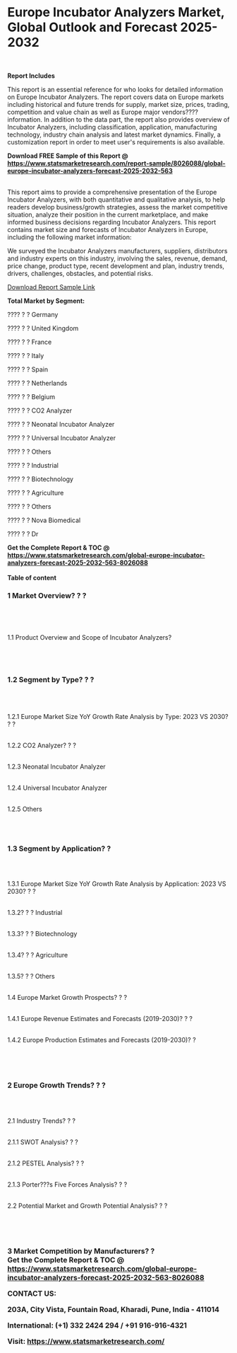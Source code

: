 <h1>Europe Incubator Analyzers Market, Global Outlook and Forecast 2025-2032</h1><br/><p><strong>Report Includes</strong></p><p>
 
 </p><p>This report is an essential reference for who looks for detailed information on Europe Incubator Analyzers. The report covers data on Europe markets including historical and future trends for supply, market size, prices, trading, competition and value chain as well as Europe major vendors???? information. In addition to the data part, the report also provides overview of Incubator Analyzers, including classification, application, manufacturing technology, industry chain analysis and latest market dynamics. Finally, a customization report in order to meet user's requirements is also available.</p><div><b>Download FREE Sample of this Report @ <a href="https://www.statsmarketresearch.com/download-free-sample/8026088/global-europe-incubator-analyzers-forecast-2025-2032-563">https://www.statsmarketresearch.com/report-sample/8026088/global-europe-incubator-analyzers-forecast-2025-2032-563</a></b></div><br><p>
 
 </p><p>This report aims to provide a comprehensive presentation of the Europe Incubator Analyzers, with both quantitative and qualitative analysis, to help readers develop business/growth strategies, assess the market competitive situation, analyze their position in the current marketplace, and make informed business decisions regarding Incubator Analyzers. This report contains market size and forecasts of Incubator Analyzers in Europe, including the following market information:</p><p>
 
 We surveyed the Incubator Analyzers manufacturers, suppliers, distributors and industry experts on this industry, involving the sales, revenue, demand, price change, product type, recent development and plan, industry trends, drivers, challenges, obstacles, and potential risks.</p><p><a href="https://www.statsmarketresearch.com/download-free-sample/8026088/global-europe-incubator-analyzers-forecast-2025-2032-563">Download Report Sample Link</a></p><p>
 
 </p><p><strong>Total Market by Segment:</strong></p><p>
 
 </p><p>
 
 </p><p>???? ? ? Germany</p><p>
 
 ???? ? ? United Kingdom</p><p>
 
 ???? ? ? France</p><p>
 
 ???? ? ? Italy</p><p>
 
 ???? ? ? Spain</p><p>
 
 ???? ? ? Netherlands</p><p>
 
 ???? ? ? Belgium</p><p>
 
 </p><p>
 
 </p><p>???? ? ? CO2 Analyzer</p><p>
 
 ???? ? ? Neonatal Incubator Analyzer</p><p>
 
 ???? ? ? Universal Incubator Analyzer</p><p>
 
 ???? ? ? Others</p><p>
 
 </p><p>???? ? ? Industrial</p><p>
 
 ???? ? ? Biotechnology</p><p>
 
 ???? ? ? Agriculture</p><p>
 
 ???? ? ? Others</p><p>
 
 </p><p>???? ? ? Nova Biomedical</p><p>
 
 ???? ? ? Dr</p><div><b>Get the Complete Report & TOC @ <a href="https://www.statsmarketresearch.com/global-europe-incubator-analyzers-forecast-2025-2032-563-8026088">https://www.statsmarketresearch.com/global-europe-incubator-analyzers-forecast-2025-2032-563-8026088</a></b></div><br><b>Table of content</b><p><h2 style="font-size:16px">1 Market Overview? ? ? </h2><br />
 
 <br />
 
 <p>1.1 Product Overview and Scope of Incubator Analyzers? </p><br />
 
 <br />
 
 <h2><strong><span style="font-size:16px">1.2 Segment by Type? ? ? </span></strong></h2><br />
 
 <br />
 
 <p>1.2.1 Europe Market Size YoY Growth Rate Analysis by Type: 2023 VS 2030? ? ? <br /><br />
 
 1.2.2 CO2 Analyzer? ? ? <br /><br />
 
 1.2.3 Neonatal Incubator Analyzer<br /><br />
 
 1.2.4 Universal Incubator Analyzer<br /><br />
 
 1.2.5 Others<br /><br />
 
 <br />
 
 <h2 style="font-size:16px">1.3 Segment by Application? ? </h2><br />
 
 <br />
 
 <p>1.3.1 Europe Market Size YoY Growth Rate Analysis by Application: 2023 VS 2030? ? ? <br /><br />
 
 1.3.2? ? ? Industrial<br /><br />
 
 1.3.3? ? ? Biotechnology<br /><br />
 
 1.3.4? ? ? Agriculture<br /><br />
 
 1.3.5? ? ? Others<br /><br />
 
 1.4 Europe Market Growth Prospects? ? ? <br /><br />
 
 1.4.1 Europe Revenue Estimates and Forecasts (2019-2030)? ? ? <br /><br />
 
 1.4.2 Europe Production Estimates and Forecasts (2019-2030)? ? </p><br />
 
 <br />
 
 <h2 style="font-size:16px">2 Europe Growth Trends? ? ? </h2><br />
 
 <br />
 
 <p>2.1 Industry Trends? ? ? <br /><br />
 
 2.1.1 SWOT Analysis? ? ? <br /><br />
 
 2.1.2 PESTEL Analysis? ? ? <br /><br />
 
 2.1.3 Porter???s Five Forces Analysis? ? ? <br /><br />
 
 2.2 Potential Market and Growth Potential Analysis? ? ? </p><br />
 
 <br />
 
 <h2 style="font-size:16px">3 Market Competition by Manufacturers? ? </strong> </span></<br><div><b>Get the Complete Report & TOC @ <a href="https://www.statsmarketresearch.com/global-europe-incubator-analyzers-forecast-2025-2032-563-8026088">https://www.statsmarketresearch.com/global-europe-incubator-analyzers-forecast-2025-2032-563-8026088</a></b></div></p>
 
 <b>CONTACT US:</b><br>
 
 203A, City Vista, Fountain Road, Kharadi, Pune, India - 411014 <br>
 
 International: (+1) 332 2424 294 / +91 916-916-4321<br>
 
 Visit: <a href="https://www.statsmarketresearch.com/">https://www.statsmarketresearch.com/</a>
 
 <br>